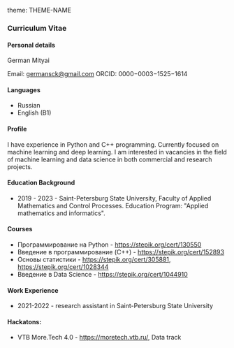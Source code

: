 theme: THEME-NAME

### Curriculum Vitae

#### Personal details

German Mityai

Email: germansck@gmail.com
ORCID: 0000−0003−1525−1614

#### Languages

* Russian
* English (B1)

#### Profile

I have experience in Python and C++ programming. Currently focused on machine learning and deep learning. I am interested in vacancies in the field of machine learning and data science in both commercial and research projects.

#### Education Background

* 2019 - 2023 - Saint-Petersburg State University, Faculty of Applied Mathematics and Control Processes. Education Program: "Applied mathematics and informatics".

#### Courses

* Программирование на Python - https://stepik.org/cert/130550
* Введение в программирование (C++) - https://stepik.org/cert/152893
* Основы статистики - https://stepik.org/cert/305881, https://stepik.org/cert/1028344
* Введение в Data Science - https://stepik.org/cert/1044910

#### Work Experience

* 2021-2022 - research assistant in Saint-Petersburg State University 

#### Hackatons:
* VTB More.Tech 4.0 - https://moretech.vtb.ru/, Data track
